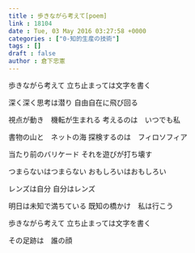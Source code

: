 ```yaml
---
title : 歩きながら考えて[poem]
link : 18104
date : Tue, 03 May 2016 03:27:58 +0000
categories : ["0-知的生産の技術"]
tags : []
draft : false
author : 倉下忠憲
---
```


歩きながら考えて
立ち止まっては文字を書く

深く深く思考は潜り
自由自在に飛び回る

視点が動き　機転が生まれる
考えるのは　いつでも私

書物の山と　ネットの海
探検するのは　フィロソフィア

当たり前のバリケード
それを遊びが打ち壊す

つまらないはつまらない
おもしろいはおもしろい

レンズは自分
自分はレンズ

明日は未知で満ちている
既知の橋かけ　私は行こう

歩きながら考えて
立ち止まっては文字を書く

その足跡は　誰の顔